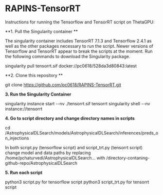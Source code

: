 # RAPINS-TensorRT

Instructions for running the Tensorflow and TensorRT script on ThetaGPU:

**1. Pull the Singularity container
**

The singularity container includes TensorRT 7.1.3 and Tensorflow 2.4.1 as well as the other packages necessary to run the script. Newer versions of Tensorflow and TensorRT appear to break the scripts at the moment. Run the following commands to download the Singularity package.

singularity pull tensorrt.sif docker://pc0618/528da3d80843:latest

**2. Clone this repository
**

git clone https://github.com/pc0618/RAPINS-TensorRT.git

**3. Run the Singularity Container**

singularity instance start --nv ./tensorrt.sif tensorrt
singularity shell --nv instance://tensorrt

**4. Go to script directory and change directory names in scripts**

cd /AstrophysicalDLSearch/models/AstrophysicalDLSearch/inferences/preds_on_injections

In both script.py (tensorflow script) and script_trt.py (tensorrt script) change model and data paths by replacing /home/pchaturvedi/AstrophysicalDLSearch... with /directory-contaning-github-repo/AstrophysicalDLSearch

**5. Run each script**

python3 script.py for tensorflow script
python3 script_trt.py for tensorrt script
